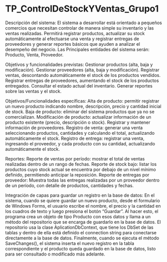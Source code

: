 # TP_ControlDeStockYVentas_Grupo1
Descripción del sistema: El sistema a desarrollar está orientado a pequeños comercios que necesitan controlar de manera simple su inventario y las ventas realizadas. Permitirá registrar productos, actualizar su stock automáticamente al efectuarse una venta y registrar entregas de proveedores y generar reportes básicos que ayuden a analizar el desempeño del negocio.
Las Principales entidades del sistema serán: Producto, Venta, Proveedor. 

Objetivos y funcionalidades previstas: 
Gestionar productos (alta, baja y modificación).
Gestionar proveedores (alta, baja y modificación). 
Registrar ventas, descontando automáticamente el stock de los productos vendidos.
Registrar entregas de proveedores, aumentando el stock de los productos entregados. 
Consultar el estado actual del inventario.
Generar reportes sobre las ventas y el stock.

Objetivos/Funcionalidades específicas: 
Alta de producto: permitir registrar un nuevo producto indicando nombre, descripción, precio y cantidad inicial de stock.
Baja de producto: eliminar del sistema productos que ya no se comercializan.
Modificación de producto: actualizar información de un producto existente (precio, descripción o stock).
Registrar y mantener información de proveedores. 
Registro de venta: generar una venta seleccionando productos, cantidades y calculando el total, actualizando automáticamente el stock.
Registro de entrega: registrar una venta, ingresando el proveedor, y cada producto con su cantidad, actualizando automáticamente el stock. 

Reportes: 
Reporte de ventas por período: mostrar el total de ventas realizadas dentro de un rango de fechas. 
Reporte de stock bajo: listar los productos cuyo stock actual se encuentra por debajo de un nivel mínimo definido, permitiendo anticipar la reposición.
Reporte de entregas por proveedor: Muestra todas las entregas realizadas por un proveedor dentro de un período, con detalle de productos, cantidades y fechas.

Integración de capas para guardar un registro en la base de datos: 
En el sistema, cuando se quiere guardar un nuevo producto, desde el formulario de Windows Forms, el usuario escribe el nombre, el precio y la cantidad en los cuadros de texto y luego presiona el botón “Guardar”. Al hacer esto, el programa crea un objeto de tipo Producto con esos datos y llama a un método del repositorio que se encarga de guardarlo en la base de datos. El repositorio usa la clase AplicationDbContext, que tiene los DbSet de las tablas y dentro de ella está definido el connection string para conectarse directamente a la base de datos. Finalmente, cuando se ejecuta el método SaveChanges(), el sistema inserta el nuevo registro en la tabla correspondiente y el producto queda guardado en la base de datos, listo para ser consultado o modificado más adelante.
